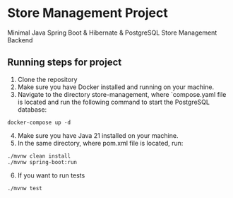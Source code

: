 # Store Management Project
Minimal Java Spring Boot & Hibernate &amp; PostgreSQL Store Management Backend

## Running steps for project
1. Clone the repository
2. Make sure you have Docker installed and running on your machine.
3. Navigate to the directory store-management, where `compose.yaml file is located and run the following command to start the PostgreSQL database:
```shell
docker-compose up -d
```
4. Make sure you have Java 21 installed on your machine.
5. In the same directory, where pom.xml file is located, run:
```shell
./mvnw clean install
./mvnw spring-boot:run
```
6. If you want to run tests
```shell
./mvnw test
```
